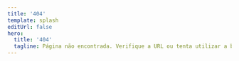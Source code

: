 ```yaml
---
title: '404'
template: splash
editUrl: false
hero:
  title: '404'
  tagline: Página não encontrada. Verifique a URL ou tenta utilizar a barra de pesquisa.
---
```

